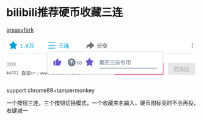 # bilibili推荐硬币收藏三连

[greasyfork](https://greasyfork.org/en/scripts/372890-bilibili%E4%B8%89%E8%BF%9E)

![](https://raw.githubusercontent.com/tkkcc/bilibili_sanlian/master/1.png)

support chrome89+tampermonkey

一个按钮三连，三个按钮切换模式，一个收藏夹名输入，硬币图标亮时不会再投，右键减一
